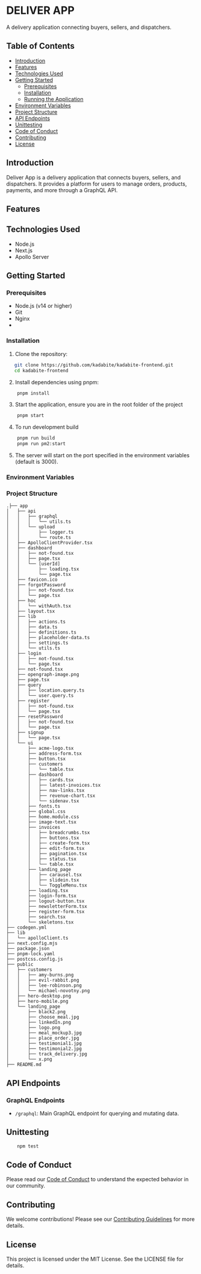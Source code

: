 # DELIVER APP

A delivery application connecting buyers, sellers, and dispatchers.

## Table of Contents

- [Introduction](#introduction)
- [Features](#features)
- [Technologies Used](#technologies-used)
- [Getting Started](#getting-started)
  - [Prerequisites](#prerequisites)
  - [Installation](#installation)
  - [Running the Application](#running-the-application)
- [Environment Variables](#environment-variables)
- [Project Structure](#project-structure)
- [API Endpoints](#api-endpoints)
- [Unittesting](#unittesting)
- [Code of Conduct](#code-of-conduct)
- [Contributing](#contributing)
- [License](#license)

## Introduction

Deliver App is a delivery application that connects buyers, sellers, and dispatchers. It provides a platform for users to manage orders, products, payments, and more through a GraphQL API.

## Features



## Technologies Used

- Node.js
- Next.js
- Apollo Server

## Getting Started

### Prerequisites

- Node.js (v14 or higher)
- Git
- Nginx
- 

### Installation

1. Clone the repository:

```sh
   git clone https://github.com/kadabite/kadabite-frontend.git
   cd kadabite-frontend
```

2. Install dependencies using pnpm:

```bash
    pnpm install
```


3. Start the application, ensure you are in the root folder of the project

```bash
    pnpm start
```

4. To run development build

```bash
    pnpm run build
    pnpm run pm2:start
```

5. The server will start on the port specified in the environment variables (default is 3000).

### Environment Variables


### Project Structure

```plaintext
.├── app
│   ├── api
│   │   ├── graphql
│   │   │   └── utils.ts
│   │   └── upload
│   │       ├── logger.ts
│   │       └── route.ts
│   ├── ApolloClientProvider.tsx
│   ├── dashboard
│   │   ├── not-found.tsx
│   │   ├── page.tsx
│   │   └── [userId]
│   │       ├── loading.tsx
│   │       └── page.tsx
│   ├── favicon.ico
│   ├── forgotPassword
│   │   ├── not-found.tsx
│   │   └── page.tsx
│   ├── hoc
│   │   └── withAuth.tsx
│   ├── layout.tsx
│   ├── lib
│   │   ├── actions.ts
│   │   ├── data.ts
│   │   ├── definitions.ts
│   │   ├── placeholder-data.ts
│   │   ├── settings.ts
│   │   └── utils.ts
│   ├── login
│   │   ├── not-found.tsx
│   │   └── page.tsx
│   ├── not-found.tsx
│   ├── opengraph-image.png
│   ├── page.tsx
│   ├── query
│   │   ├── location.query.ts
│   │   └── user.query.ts
│   ├── register
│   │   ├── not-found.tsx
│   │   └── page.tsx
│   ├── resetPassword
│   │   ├── not-found.tsx
│   │   └── page.tsx
│   ├── signup
│   │   └── page.tsx
│   └── ui
│       ├── acme-logo.tsx
│       ├── address-form.tsx
│       ├── button.tsx
│       ├── customers
│       │   └── table.tsx
│       ├── dashboard
│       │   ├── cards.tsx
│       │   ├── latest-invoices.tsx
│       │   ├── nav-links.tsx
│       │   ├── revenue-chart.tsx
│       │   └── sidenav.tsx
│       ├── fonts.ts
│       ├── global.css
│       ├── home.module.css
│       ├── image-text.tsx
│       ├── invoices
│       │   ├── breadcrumbs.tsx
│       │   ├── buttons.tsx
│       │   ├── create-form.tsx
│       │   ├── edit-form.tsx
│       │   ├── pagination.tsx
│       │   ├── status.tsx
│       │   └── table.tsx
│       ├── landing_page
│       │   ├── carausel.tsx
│       │   ├── slidein.tsx
│       │   └── ToggleMenu.tsx
│       ├── loading.tsx
│       ├── login-form.tsx
│       ├── logout-button.tsx
│       ├── newsletterForm.tsx
│       ├── register-form.tsx
│       ├── search.tsx
│       └── skeletons.tsx
├── codegen.yml
├── lib
│   └── apolloClient.ts
├── next.config.mjs
├── package.json
├── pnpm-lock.yaml
├── postcss.config.js
├── public
│   ├── customers
│   │   ├── amy-burns.png
│   │   ├── evil-rabbit.png
│   │   ├── lee-robinson.png
│   │   └── michael-novotny.png
│   ├── hero-desktop.png
│   ├── hero-mobile.png
│   └── landing_page
│       ├── black2.png
│       ├── choose_meal.jpg
│       ├── linkedIn.png
│       ├── logo.png
│       ├── meal_mockup3.jpg
│       ├── place_order.jpg
│       ├── testimonial1.jpg
│       ├── testimonial2.jpg
│       ├── track_delivery.jpg
│       └── x.png
├── README.md
```

## API Endpoints

### GraphQL Endpoints

- `/graphql`: Main GraphQL endpoint for querying and mutating data.


## Unittesting

```bash
    npm test
```

## Code of Conduct

Please read our [Code of Conduct](CODE_OF_CONDUCT.md) to understand the expected behavior in our community.

## Contributing

We welcome contributions! Please see our [Contributing Guidelines](CONTRIBUTING.md) for more details.

## License

This project is licensed under the MIT License. See the LICENSE file for details.